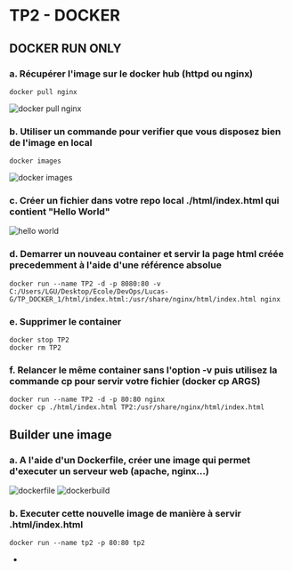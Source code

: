 # TP2 - DOCKER 

## DOCKER RUN ONLY

### a. Récupérer l'image sur le docker hub (httpd ou nginx)

```
docker pull nginx
```
![docker pull nginx](https://github.com/Devops-Dev-B-2024/Lucas-G/assets/94311330/ea3571bd-f2bb-425a-a36a-32bc6416c579)

### b. Utiliser un commande pour verifier que vous disposez bien de l'image en local

```
docker images 
```

![docker images](https://github.com/Devops-Dev-B-2024/Lucas-G/assets/94311330/e77a4995-817b-4ff3-bbfc-56ff283747f0)

### c. Créer un fichier dans votre repo local ./html/index.html qui contient "Hello World"

![hello world](https://github.com/Devops-Dev-B-2024/Lucas-G/assets/94311330/19d11062-b366-45e8-a2fd-de28afb4165d)

### d. Demarrer un nouveau container et servir la page html créée precedemment à l'aide d'une référence absolue

```
docker run --name TP2 -d -p 8080:80 -v C:/Users/LGU/Desktop/Ecole/DevOps/Lucas-G/TP_DOCKER_1/html/index.html:/usr/share/nginx/html/index.html nginx
```

### e. Supprimer le container

```
docker stop TP2
docker rm TP2
```

### f. Relancer le même container sans l'option -v puis utilisez la commande cp pour servir votre fichier (docker cp ARGS)

```
docker run --name TP2 -d -p 80:80 nginx
docker cp ./html/index.html TP2:/usr/share/nginx/html/index.html
```
## Builder une image 

### a. A l'aide d'un Dockerfile, créer une image qui permet d'executer un serveur web (apache, nginx...)

![dockerfile](https://github.com/Devops-Dev-B-2024/Lucas-G/assets/94311330/dd5ea61d-02b0-4b2d-bf90-455d45418277)
![dockerbuild](https://github.com/Devops-Dev-B-2024/Lucas-G/assets/94311330/da83f919-9c30-47ec-a99c-d7c7f4f40871)

### b. Executer cette nouvelle image de manière à servir .html/index.html

```
docker run --name tp2 -p 80:80 tp2
```



-



